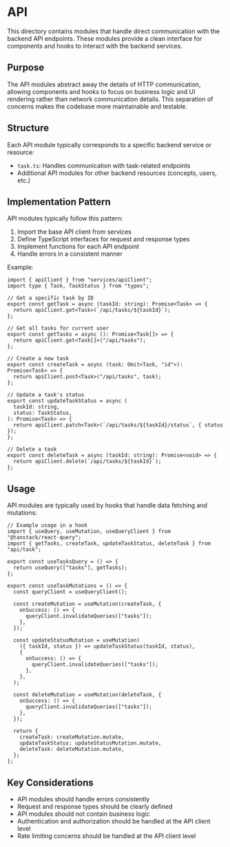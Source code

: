 # API

This directory contains modules that handle direct communication with the backend API endpoints. These modules provide a clean interface for components and hooks to interact with the backend services.

## Purpose

The API modules abstract away the details of HTTP communication, allowing components and hooks to focus on business logic and UI rendering rather than network communication details. This separation of concerns makes the codebase more maintainable and testable.

## Structure

Each API module typically corresponds to a specific backend service or resource:

- `task.ts`: Handles communication with task-related endpoints
- Additional API modules for other backend resources (concepts, users, etc.)

## Implementation Pattern

API modules typically follow this pattern:

1. Import the base API client from services
2. Define TypeScript interfaces for request and response types
3. Implement functions for each API endpoint
4. Handle errors in a consistent manner

Example:

```tsx
import { apiClient } from "services/apiClient";
import type { Task, TaskStatus } from "types";

// Get a specific task by ID
export const getTask = async (taskId: string): Promise<Task> => {
  return apiClient.get<Task>(`/api/tasks/${taskId}`);
};

// Get all tasks for current user
export const getTasks = async (): Promise<Task[]> => {
  return apiClient.get<Task[]>("/api/tasks");
};

// Create a new task
export const createTask = async (task: Omit<Task, "id">): Promise<Task> => {
  return apiClient.post<Task>("/api/tasks", task);
};

// Update a task's status
export const updateTaskStatus = async (
  taskId: string,
  status: TaskStatus,
): Promise<Task> => {
  return apiClient.patch<Task>(`/api/tasks/${taskId}/status`, { status });
};

// Delete a task
export const deleteTask = async (taskId: string): Promise<void> => {
  return apiClient.delete(`/api/tasks/${taskId}`);
};
```

## Usage

API modules are typically used by hooks that handle data fetching and mutations:

```tsx
// Example usage in a hook
import { useQuery, useMutation, useQueryClient } from "@tanstack/react-query";
import { getTasks, createTask, updateTaskStatus, deleteTask } from "api/task";

export const useTasksQuery = () => {
  return useQuery(["tasks"], getTasks);
};

export const useTaskMutations = () => {
  const queryClient = useQueryClient();

  const createMutation = useMutation(createTask, {
    onSuccess: () => {
      queryClient.invalidateQueries(["tasks"]);
    },
  });

  const updateStatusMutation = useMutation(
    ({ taskId, status }) => updateTaskStatus(taskId, status),
    {
      onSuccess: () => {
        queryClient.invalidateQueries(["tasks"]);
      },
    },
  );

  const deleteMutation = useMutation(deleteTask, {
    onSuccess: () => {
      queryClient.invalidateQueries(["tasks"]);
    },
  });

  return {
    createTask: createMutation.mutate,
    updateTaskStatus: updateStatusMutation.mutate,
    deleteTask: deleteMutation.mutate,
  };
};
```

## Key Considerations

- API modules should handle errors consistently
- Request and response types should be clearly defined
- API modules should not contain business logic
- Authentication and authorization should be handled at the API client level
- Rate limiting concerns should be handled at the API client level
